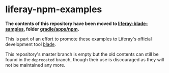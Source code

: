 # liferay-npm-examples

**The contents of this repository have been moved to 
[liferay-blade-samples](https://github.com/liferay/liferay-blade-samples), 
folder 
[gradle/apps/npm](https://github.com/liferay/liferay-blade-samples/tree/master/gradle/apps/npm).**

This is part of an effort to promote these examples to Liferay's official 
development tool [blade](https://github.com/liferay/liferay-blade-cli).

This repository's master branch is empty but the old contents can still be found 
in the `deprecated` branch, though their use is discouraged as they will not be 
maintained any more.
